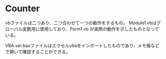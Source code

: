 # Counter
vbファイルは二つあり、二つ合わせて一つの動作をするもの。
Module1.vbはグローバル変数用に使用しており、Form1.vb が実際の動作を示したものとなっている。

VBA ver.basファイルはエクセルvbaをインポートしたものであり、メモ帳などで開いて確認することができる。
